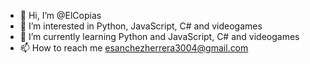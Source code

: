 - 👋 Hi, I’m @ElCopias
- 👀 I’m interested in Python, JavaScript, C# and videogames 
- 🌱 I’m currently learning Python and JavaScript, C# and videogames
- 📫 How to reach me esanchezherrera3004@gmail.com
